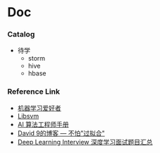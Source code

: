 # Doc

### Catalog

- 待学
  - storm
  - hive
  - hbase


### Reference Link

- [机器学习爱好者](http://www.ai-start.com/)
- [Libsvm](https://www.csie.ntu.edu.tw/~cjlin/libsvm/)
- [AI 算法工程师手册](http://www.huaxiaozhuan.com/)
- [David 9的博客 — 不怕"过拟合"](http://nooverfit.com/wp/)
- [Deep Learning Interview 深度学习面试题目汇总](https://github.com/ShanghaiTechAIClub/DLInterview)
